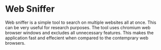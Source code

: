 # Web Sniffer

Web sniffer is a simple tool to search on multiple websites all at once. This can be very useful for research purposes. The tool uses chromium web browser windows
and excludes all unnecessary features. This makes the application fast and effecient when compared to the contemprary web browsers.

